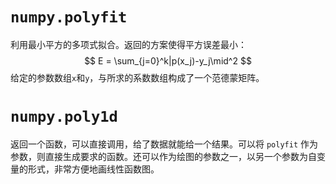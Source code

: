 ---
---

# `numpy.polyfit`

利用最小平方的多项式拟合。返回的方案使得平方误差最小：
$$
E = \sum_{j=0}^k|p(x_j)-y_j\mid^2
$$
给定的参数数组`x`和`y`，与所求的系数数组构成了一个范德蒙矩阵。

# `numpy.poly1d`

返回一个函数，可以直接调用，给了数据就能给一个结果。可以将 `polyfit` 作为参数，则直接生成要求的函数。还可以作为绘图的参数之一，以另一个参数为自变量的形式，非常方便地画线性函数图。
